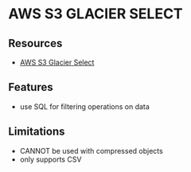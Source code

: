 # AWS S3 GLACIER SELECT

## Resources

- [AWS S3 Glacier Select](https://docs.aws.amazon.com/amazonglacier/latest/dev/glacier-select.html)

## Features

- use SQL for filtering operations on data

## Limitations

- CANNOT be used with compressed objects
- only supports CSV
